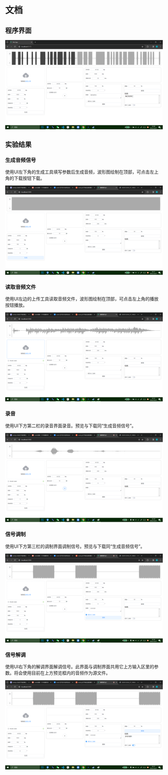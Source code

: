 # 文档

## 程序界面

![](doc/1.png)

## 实验结果

### 生成音频信号

使用UI左下角的生成工具填写参数后生成音频，波形图绘制在顶部，可点击左上角的下载按钮下载。

![](doc/2.png)

### 读取音频文件

使用UI左边的上传工具读取音频文件，波形图绘制在顶部，可点击左上角的播放按钮播放。

![](doc/3.png)

### 录音

使用UI下方第二栏的录音界面录音。预览与下载同“生成音频信号”。

![](doc/4.png)

### 信号调制

使用UI下方第三栏的调制界面调制信号。预览与下载同“生成音频信号”。

![](doc/5.png)

### 信号解调

使用UI右下角的解调界面解调信号。此界面与调制界面共用它上方输入区里的参数。将会使用目前在上方预览框内的音频作为源文件。

![](doc/6.png)